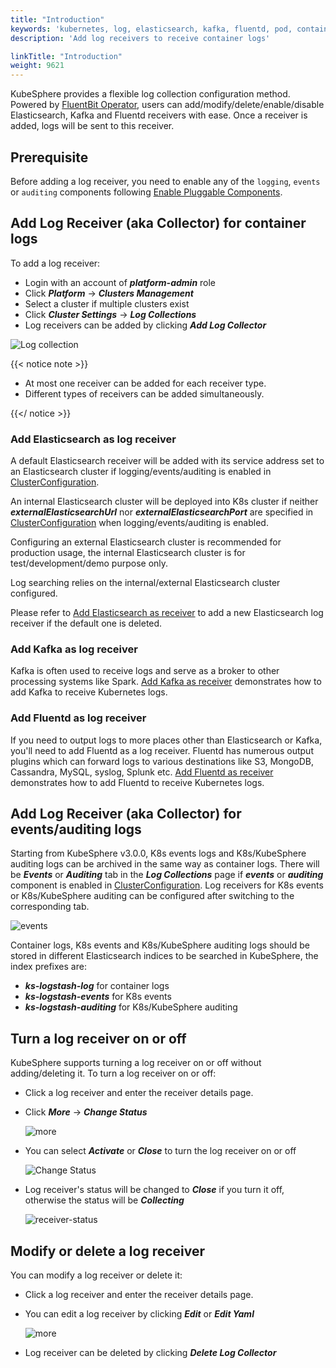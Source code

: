 ```yaml
---
title: "Introduction"
keywords: 'kubernetes, log, elasticsearch, kafka, fluentd, pod, container, fluentbit, output'
description: 'Add log receivers to receive container logs'

linkTitle: "Introduction"
weight: 9621
---
```


KubeSphere provides a flexible log collection configuration method. Powered by [FluentBit Operator](https://github.com/kubesphere/fluentbit-operator/), users can add/modify/delete/enable/disable Elasticsearch, Kafka and Fluentd receivers with ease. Once a receiver is added, logs will be sent to this receiver.

## Prerequisite

Before adding a log receiver, you need to enable any of the `logging`, `events` or `auditing` components following [Enable Pluggable Components](https://kubesphere.io/docs/pluggable-components/).

## Add Log Receiver (aka Collector) for container logs

To add a log receiver:

- Login with an account of ***platform-admin*** role
- Click ***Platform*** -> ***Clusters Management***
- Select a cluster if multiple clusters exist
- Click ***Cluster Settings*** -> ***Log Collections***
- Log receivers can be added by clicking ***Add Log Collector***

![Log collection](/images/docs/cluster-administration/cluster-settings/log-collections/log-collections.png)

{{< notice note >}}

- At most one receiver can be added for each receiver type.
- Different types of receivers can be added simultaneously.

{{</ notice >}}

### Add Elasticsearch as log receiver

A default Elasticsearch receiver will be added with its service address set to an Elasticsearch cluster if logging/events/auditing is enabled in [ClusterConfiguration](https://github.com/kubesphere/kubekey/blob/master/docs/config-example.md).

An internal Elasticsearch cluster will be deployed into K8s cluster if neither ***externalElasticsearchUrl*** nor ***externalElasticsearchPort*** are specified in [ClusterConfiguration](https://github.com/kubesphere/kubekey/blob/master/docs/config-example.md) when logging/events/auditing is enabled.

Configuring an external Elasticsearch cluster is recommended for production usage, the internal Elasticsearch cluster is for test/development/demo purpose only.

Log searching relies on the internal/external Elasticsearch cluster configured.

Please refer to [Add Elasticsearch as receiver](../add-es-as-receiver) to add a new Elasticsearch log receiver if the default one is deleted.

### Add Kafka as log receiver

Kafka is often used to receive logs and serve as a broker to other processing systems like Spark. [Add Kafka as receiver](../add-kafka-as-receiver) demonstrates how to add Kafka to receive Kubernetes logs.

### Add Fluentd as log receiver

If you need to output logs to more places other than Elasticsearch or Kafka, you'll need to add Fluentd as a log receiver. Fluentd has numerous output plugins which can forward logs to various destinations like S3, MongoDB, Cassandra, MySQL, syslog, Splunk etc. [Add Fluentd as receiver](../add-fluentd-as-receiver) demonstrates how to add Fluentd to receive Kubernetes logs.

## Add Log Receiver (aka Collector) for events/auditing logs

Starting from KubeSphere v3.0.0, K8s events logs and K8s/KubeSphere auditing logs can be archived in the same way as container logs. There will be ***Events*** or ***Auditing*** tab in the ***Log Collections*** page if ***events*** or ***auditing*** component is enabled in [ClusterConfiguration](https://github.com/kubesphere/kubekey/blob/master/docs/config-example.md). Log receivers for K8s events or K8s/KubeSphere auditing can be configured after switching to the corresponding tab.

![events](/images/docs/cluster-administration/cluster-settings/log-collections/log-collections-events.png)

Container logs, K8s events and K8s/KubeSphere auditing logs should be stored in different Elasticsearch indices to be searched in KubeSphere, the index prefixes are:

- ***ks-logstash-log*** for container logs
- ***ks-logstash-events*** for K8s events
- ***ks-logstash-auditing*** for K8s/KubeSphere auditing

## Turn a log receiver on or off

KubeSphere supports turning a log receiver on or off without adding/deleting it.
To turn a log receiver on or off:

- Click a log receiver and enter the receiver details page.
- Click ***More*** -> ***Change Status***

    ![more](/images/docs/cluster-administration/cluster-settings/log-collections/more.png)

- You can select ***Activate*** or ***Close*** to turn the log receiver on or off

    ![Change Status](/images/docs/cluster-administration/cluster-settings/log-collections/change-status.png)

- Log receiver's status will be changed to ***Close*** if you turn it off, otherwise the status will be ***Collecting***

    ![receiver-status](/images/docs/cluster-administration/cluster-settings/log-collections/receiver-status.png)

## Modify or delete a log receiver

You can modify a log receiver or delete it:

- Click a log receiver and enter the receiver details page.
- You can edit a log receiver by clicking ***Edit*** or ***Edit Yaml***

    ![more](/images/docs/cluster-administration/cluster-settings/log-collections/more.png)

- Log receiver can be deleted by clicking ***Delete Log Collector***

